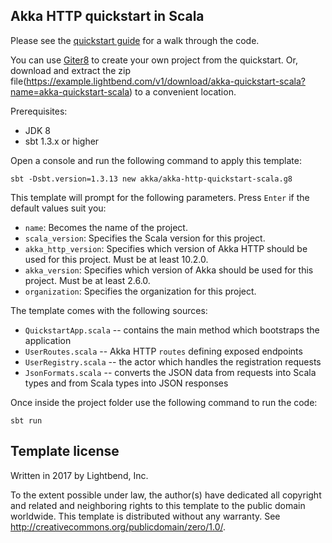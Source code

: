 ## Akka HTTP quickstart in Scala

Please see the [quickstart guide](https://developer.lightbend.com/guides/akka-http-quickstart-scala/) for a
walk through the code.

You can use [Giter8][g8] to create your own project from the quickstart. Or, download and extract the zip file(https://example.lightbend.com/v1/download/akka-quickstart-scala?name=akka-quickstart-scala) to a convenient location.

Prerequisites:
- JDK 8
- sbt 1.3.x or higher

Open a console and run the following command to apply this template:
 ```
sbt -Dsbt.version=1.3.13 new akka/akka-http-quickstart-scala.g8
 ```

This template will prompt for the following parameters. Press `Enter` if the default values suit you:
- `name`: Becomes the name of the project.
- `scala_version`: Specifies the Scala version for this project.
- `akka_http_version`: Specifies which version of Akka HTTP should be used for this project. Must be at least 10.2.0.
- `akka_version`: Specifies which version of Akka should be used for this project. Must be at least 2.6.0.
- `organization`: Specifies the organization for this project.

The template comes with the following sources:

* `QuickstartApp.scala` -- contains the main method which bootstraps the application 
* `UserRoutes.scala` -- Akka HTTP `routes` defining exposed endpoints
* `UserRegistry.scala` -- the actor which handles the registration requests
* `JsonFormats.scala` -- converts the JSON data from requests into Scala types and from Scala types into JSON responses

Once inside the project folder use the following command to run the code:
```
sbt run
```

Template license
----------------
Written in 2017 by Lightbend, Inc.

To the extent possible under law, the author(s) have dedicated all copyright and related
and neighboring rights to this template to the public domain worldwide.
This template is distributed without any warranty. See <http://creativecommons.org/publicdomain/zero/1.0/>.

[g8]: http://www.foundweekends.org/giter8/